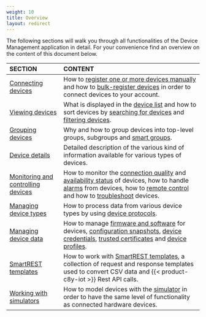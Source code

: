 ```yaml
---
weight: 10
title: Overview
layout: redirect
---
```


The following sections will walk you through all functionalities of the Device Management application in detail. For your convenience find an overview on the content of this document below.

|SECTION|CONTENT|
|:---|:---|
|[Connecting devices](#connecting-devices)|How to [register one or more devices manually](#device-registration-manually) and how to [bulk-register devices](#creds-upload) in order to connect devices to your account.
|[Viewing devices](#viewing-devices)|What is displayed in the [device list](#device-list) and how to sort devices by [searching for devices](#searching-devices) and [filtering devices](#filtering-devices).
|[Grouping devices](#grouping-devices)|Why and how to group devices into top-level groups, subgroups and [smart groups](#smart-groups).
|[Device details](#device-details)|Detailed description of the various kind of  information available for various types of  devices.
|[Monitoring and controlling devices](#monitoring-and-controlling-devices)|How to monitor the [connection quality](#connection-monitoring) and [availability status](#monitoring-availability) of devices, how to handle [alarms](#alarm-monitoring) from devices, how to [remote control](#operation-monitoring) and how to [troubleshoot](#events-all) devices.
|[Managing device types](#managing-device-types)|How to process data from various device types by using [device protocols](#managing-device-types).
|[Managing device data](#managing-device-data)|How to manage [firmware and software](#software-repo) for devices, [configuration snapshots](#configuration-repository), [device credentials](#credentials), [trusted certificates](#trusted-certificates) and [device profiles](#device-profiles).
|[SmartREST templates](#smartrest-templates)|How to work with [SmartREST  templates](#smartrest-templates), a collection of request and response templates used to convert CSV data and {{< product-c8y-iot >}} Rest API calls.
|[Working with simulators](#simulator)|How to model devices with the [simulator](#simulator) in order to have the same level of functionality as connected hardware devices.
